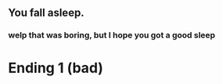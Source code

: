 ## You fall asleep.
### welp that was boring, but I hope you got a good sleep
# Ending 1 (bad)

[](https://github.com/billyl1116/cyoa/assets/146866846/ff4a2739-648b-4c85-a397-6cd03bf8eef1)
